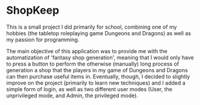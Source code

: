 # ShopKeep

This is a small project I did primarily for school, combining one of my hobbies (the tabletop roleplaying game Dungeons and Dragons) as well as my passion
for programming.

The main objective of this application was to provide me with the automatization of 'fantasy shop generation', meaning that I would only have to press a button to
perform the otherwise (manually) long process of generation a shop that the players in my game of Dungeons and Dragons can then purchase useful items in.
Eventually, though, I decided to slightly improve on the project (primarily to learn new techniques) and I added a simple form of login, as well as two different user
modes (User, the unprivileged mode, and Admin, the privileged mode).
